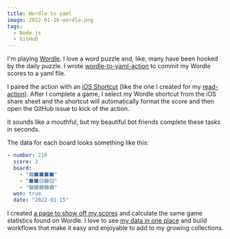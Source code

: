 ```yaml
---
title: Wordle to yaml
image: 2022-01-16-wordle.png
tags:
  - Node.js
  - GitHub
---
```


I'm playing [Wordle](https://www.powerlanguage.co.uk/wordle/). I love a word puzzle and, like, many have been hooked by the daily puzzle. I wrote [wordle-to-yaml-action](https://github.com/katydecorah/wordle-to-yaml-action) to commit my Wordle scores to a yaml file.

I paired the action with an [iOS Shortcut](https://apps.apple.com/us/app/shortcuts/id915249334) (like the one I created for my [read-action](/code/read/#pair-it-with-an-ios-shortcut)). After I complete a game, I select my Wordle shortcut from the iOS share sheet and the shortcut will automatically format the score and then open the GitHub issue to kick of the action.

It sounds like a mouthful, but my beautiful bot friends complete these tasks in seconds.

The data for each board looks something like this:

```yaml
- number: 210
  score: 3
  board:
    - "🟩⬛⬛⬛⬛"
    - "⬛⬛🟨🟩🟨"
    - "🟩🟩🟩🟩🟩"
  won: true
  date: "2022-01-15"
```

I created [a page to show off my scores](https://katydecorah.com/has/played/#wordle) and calculate the same game statistics found on Wordle. I love to see [my data in one place](https://katydecorah.com/has/) and build workflows that make it easy and enjoyable to add to my growing collections.
